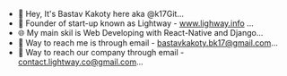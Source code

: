 - 👋 Hey, It's Bastav Kakoty here aka @k17Git...
- 🤵 Founder of start-up known as Lightway - www.lighway.info ...
- 🌐 My main skil is Web Developing with React-Native and Django...
- 📧 Way to reach me is through email - bastavkakoty.bk17@gmail.com...
- 📧 Way to reach our company through email - contact.lightway.co@gmail.com...

<!---
bk17Git/bk17Git is a ✨ special ✨ repository because its `README.md` (this file) appears on your GitHub profile.
You can click the Preview link to take a look at your changes.
--->
